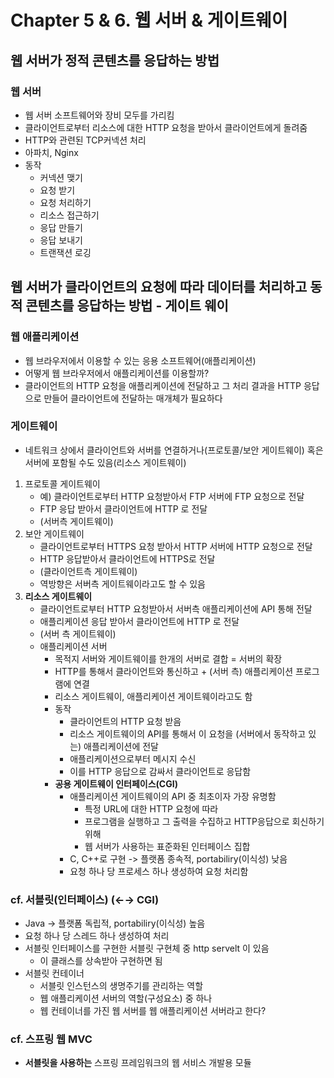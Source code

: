 # Chapter 5 & 6. 웹 서버 & 게이트웨이

## 웹 서버가 정적 콘텐츠를 응답하는 방법

### 웹 서버
- 웹 서버 소프트웨어와 장비 모두를 가리킴
- 클라이언트로부터 리소스에 대한 HTTP 요청을 받아서 클라이언트에게 돌려줌
- HTTP와 관련된 TCP커넥션 처리
- 아파치, Nginx
- 동작
    - 커넥션 맺기
    - 요청 받기
    - 요청 처리하기
    - 리소스 접근하기
    - 응답 만들기
    - 응답 보내기
    - 트랜잭션 로깅

## 웹 서버가 클라이언트의 요청에 따라 데이터를 처리하고 동적 콘텐츠를 응답하는 방법 - 게이트 웨이

### 웹 애플리케이션
- 웹 브라우저에서 이용할 수 있는 응용 소프트웨어(애플리케이션)
- 어떻게 웹 브라우저에서 애플리케이션를 이용할까?
- 클라이언트의 HTTP 요청을 애플리케이션에 전달하고 그 처리 결과을 HTTP 응답으로 만들어 클라이언트에 전달하는 매개체가 필요하다

### 게이트웨이

- 네트워크 상에서 클라이언트와 서버를 연결하거나(프로토콜/보안 게이트웨이) 혹은 서버에 포함될 수도 있음(리소스 게이트웨이)
1. 프로토콜 게이트웨이
    - 예) 클라이언트로부터 HTTP 요청받아서 FTP 서버에 FTP 요청으로 전달
    - FTP 응답 받아서 클라이언트에 HTTP 로 전달
    - (서버측 게이트웨이)
2. 보안 게이트웨이
    - 클라이언트로부터 HTTPS 요청 받아서 HTTP 서버에 HTTP 요청으로 전달
    - HTTP 응답받아서 클라이언트에 HTTPS로 전달
    - (클라이언트측 게이트웨이)
    - 역방향은 서버측 게이트웨이라고도 할 수 있음
3. **리소스 게이트웨이**
    - 클라이언트로부터 HTTP 요청받아서 서버측 애플리케이션에 API 통해 전달
    - 애플리케이션 응답 받아서 클라이언트에 HTTP 로 전달
    - (서버 측 게이트웨이)
    - 애플리케이션 서버
        - 목적지 서버와 게이트웨이를 한개의 서버로 결합 = 서버의 확장
        - HTTP를 통해서 클라이언트와 통신하고 + (서버 측) 애플리케이션 프로그램에 연결
        - 리소스 게이트웨이, 애플리케이션 게이트웨이라고도 함
        - 동작
            - 클라이언트의 HTTP 요청 받음
            - 리소스 게이트웨이의 API를 통해서 이 요청을 (서버에서 동작하고 있는) 애플리케이션에 전달
            - 애플리케이션으로부터 메시지 수신
            - 이를 HTTP 응답으로 감싸서 클라이언트로 응답함
        - **공용 게이트웨이 인터페이스(CGI)**
            - 애플리케이션 게이트웨이의 API 중 최초이자 가장 유명함
                - 특정 URL에 대한 HTTP 요청에 따라
                - 프로그램을 실행하고 그 출력을 수집하고 HTTP응답으로 회신하기 위해
                - 웹 서버가 사용하는 표준화된 인터페이스 집합
            - C, C++로 구현 -> 플랫폼 종속적, portabiliry(이식성) 낮음
            - 요청 하나 당 프로세스 하나 생성하여 요청 처리함

### cf. 서블릿(인터페이스) (←→ CGI)

- Java -> 플랫폼 독립적, portabiliry(이식성) 높음
- 요청 하나 당 스레드 하나 생성하여 처리
- 서블릿 인터페이스를 구현한 서블릿 구현체 중 http servelt 이 있음
    - 이 클래스를 상속받아 구현하면 됨
- 서블릿 컨테이너
    - 서블릿 인스턴스의 생명주기를 관리하는 역할
    - 웹 애플리케이션 서버의 역할(구성요소) 중 하나
    - 웹 컨테이너를 가진 웹 서버를 웹 애플리케이션 서버라고 한다?

### cf. 스프링 웹 MVC

- **서블릿을 사용하는** 스프링 프레임워크의 웹 서비스 개발용 모듈
